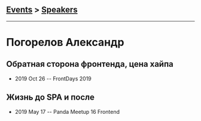 ## [Events](../README.md) > [Speakers](../speakers.md)
---

# Погорелов Александр

## Обратная сторона фронтенда, цена хайпа
- 2019 Oct 26 -- FrontDays 2019    
## Жизнь до SPA и после
- 2019 May 17 -- Panda Meetup 16 Frontend    
